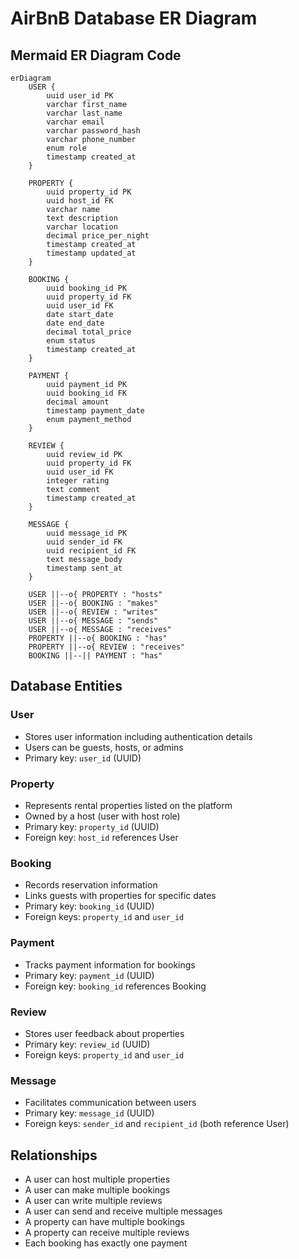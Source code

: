# AirBnB Database ER Diagram

## Mermaid ER Diagram Code

```mermaid
erDiagram
    USER {
        uuid user_id PK
        varchar first_name
        varchar last_name
        varchar email
        varchar password_hash
        varchar phone_number
        enum role
        timestamp created_at
    }
    
    PROPERTY {
        uuid property_id PK
        uuid host_id FK
        varchar name
        text description
        varchar location
        decimal price_per_night
        timestamp created_at
        timestamp updated_at
    }
    
    BOOKING {
        uuid booking_id PK
        uuid property_id FK
        uuid user_id FK
        date start_date
        date end_date
        decimal total_price
        enum status
        timestamp created_at
    }
    
    PAYMENT {
        uuid payment_id PK
        uuid booking_id FK
        decimal amount
        timestamp payment_date
        enum payment_method
    }
    
    REVIEW {
        uuid review_id PK
        uuid property_id FK
        uuid user_id FK
        integer rating
        text comment
        timestamp created_at
    }
    
    MESSAGE {
        uuid message_id PK
        uuid sender_id FK
        uuid recipient_id FK
        text message_body
        timestamp sent_at
    }
    
    USER ||--o{ PROPERTY : "hosts"
    USER ||--o{ BOOKING : "makes"
    USER ||--o{ REVIEW : "writes"
    USER ||--o{ MESSAGE : "sends"
    USER ||--o{ MESSAGE : "receives"
    PROPERTY ||--o{ BOOKING : "has"
    PROPERTY ||--o{ REVIEW : "receives"
    BOOKING ||--|| PAYMENT : "has"
```

## Database Entities

### User
- Stores user information including authentication details
- Users can be guests, hosts, or admins
- Primary key: `user_id` (UUID)

### Property
- Represents rental properties listed on the platform
- Owned by a host (user with host role)
- Primary key: `property_id` (UUID)
- Foreign key: `host_id` references User

### Booking
- Records reservation information
- Links guests with properties for specific dates
- Primary key: `booking_id` (UUID)
- Foreign keys: `property_id` and `user_id`

### Payment
- Tracks payment information for bookings
- Primary key: `payment_id` (UUID)
- Foreign key: `booking_id` references Booking

### Review
- Stores user feedback about properties
- Primary key: `review_id` (UUID)
- Foreign keys: `property_id` and `user_id`

### Message
- Facilitates communication between users
- Primary key: `message_id` (UUID)
- Foreign keys: `sender_id` and `recipient_id` (both reference User)

## Relationships
- A user can host multiple properties
- A user can make multiple bookings
- A user can write multiple reviews
- A user can send and receive multiple messages
- A property can have multiple bookings
- A property can receive multiple reviews
- Each booking has exactly one payment
